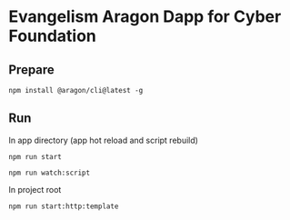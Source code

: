 # Evangelism Aragon Dapp for Cyber Foundation

## Prepare
```
npm install @aragon/cli@latest -g
```

## Run

In app directory (app hot reload and script rebuild)
```
npm run start
```

```
npm run watch:script
```

In project root
```
npm run start:http:template
```